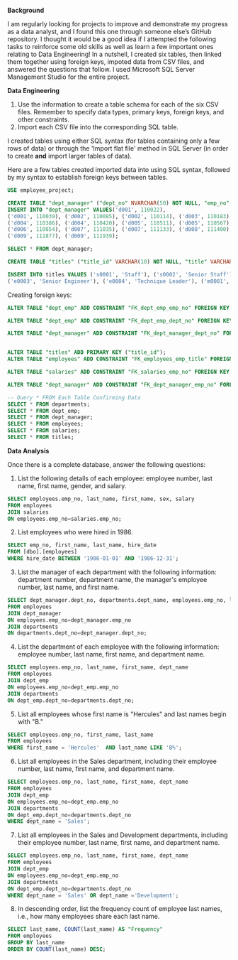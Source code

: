 **Background**

I am regularly looking for projects to improve and demonstrate my progress as a data analyst, and I found this one through someone else’s GitHub repository. I thought it would be a good idea if I attempted the following tasks to reinforce some old skills as well as learn a few important ones relating to Data Engineering! In a nutshell, I created six tables, then linked them together using foreign keys, impoted data from CSV files, and answered the questions that follow. I used Microsoft SQL Server Management Studio for the entire project.


**Data Engineering**

1. Use the information to create a table schema for each of the six CSV files. Remember to specify data types, primary keys, foreign keys, and other constraints.
2. Import each CSV file into the corresponding SQL table.

I created tables using either SQL syntax (for tables containing only a few rows of data) or through the 'Import flat file' method in SQL Server (in order to create **and** import larger tables of data).   

Here are a few tables created imported data into using SQL syntax, followed by my syntax to establish foreign keys between tables.

```sql
USE employee_project;

CREATE TABLE "dept_manager" ("dept_no" NVARCHAR(50) NOT NULL, "emp_no" INT NOT NULL)
INSERT INTO "dept_manager" VALUES('d001', 110022),
('d001', 110039), ('d002', 110085), ('d002', 110114), ('d003', 110183), ('d003', 110228), ('d004', 110303), ('d004', 110344),
('d004', 110386), ('d004', 110420), ('d005', 110511), ('d005', 110567), ('d006', 110725), ('d006', 110765), ('d006', 110800),
('d006', 110854), ('d007', 111035), ('d007', 111133), ('d008', 111400), ('d008', 111534), ('d009', 111692), ('d009', 111784),
('d009', 111877), ('d009', 111939);

SELECT * FROM dept_manager; 
```

```sql
CREATE TABLE "titles" ("title_id" VARCHAR(10) NOT NULL, "title" VARCHAR(50) NOT NULL);

INSERT INTO titles VALUES ('s0001', 'Staff'), ('s0002', 'Senior Staff'), ('e0001', 'Assistant Engineer'), ('e0002', 'Engineer'),
('e0003', 'Senior Engineer'), ('e0004', 'Technique Leader'), ('m0001', 'Manager');
```

Creating foreign keys:

```sql
ALTER TABLE "dept_emp" ADD CONSTRAINT "FK_dept_emp_emp_no" FOREIGN KEY ("emp_no") REFERENCES "employees" ("emp_no"); 

ALTER TABLE "dept_emp" ADD CONSTRAINT "FK_dept_emp_dept_no" FOREIGN KEY ("dept_no") REFERENCES "departments" ("dept_no");

ALTER TABLE "dept_manager" ADD CONSTRAINT "FK_dept_manager_dept_no" FOREIGN KEY ("dept_no") REFERENCES "departments" ("dept_no");


ALTER TABLE "titles" ADD PRIMARY KEY ("title_id");
ALTER TABLE "employees" ADD CONSTRAINT "FK_employees_emp_title" FOREIGN KEY ("emp_title_id") REFERENCES "titles" ("title_id");

ALTER TABLE "salaries" ADD CONSTRAINT "FK_salaries_emp_no" FOREIGN KEY ("emp_no") REFERENCES "employees" ("emp_no");

ALTER TABLE "dept_manager" ADD CONSTRAINT "FK_dept_manager_emp_no" FOREIGN KEY ("emp_no") REFERENCES "employees" ("emp_no");

-- Query * FROM Each Table Confirming Data
SELECT * FROM departments;
SELECT * FROM dept_emp;
SELECT * FROM dept_manager;
SELECT * FROM employees;
SELECT * FROM salaries;
SELECT * FROM titles;
```

**Data Analysis**

Once there is a complete database, answer the following questions:


1) List the following details of each employee: employee number, last name, first name, gender, and salary.
```sql 
SELECT employees.emp_no, last_name, first_name, sex, salary
FROM employees
JOIN salaries 
ON employees.emp_no=salaries.emp_no; 
```

2) List employees who were hired in 1986.

```sql
SELECT emp_no, first_name, last_name, hire_date
FROM [dbo].[employees]
WHERE hire_date BETWEEN '1986-01-01' AND '1986-12-31';
```

3) List the manager of each department with the following information: department number, department name, the manager's employee number, last name, and first name.
```sql 
SELECT dept_manager.dept_no, departments.dept_name, employees.emp_no, last_name, first_name
FROM employees
JOIN dept_manager
ON employees.emp_no=dept_manager.emp_no
JOIN departments
ON departments.dept_no=dept_manager.dept_no;
```

4) List the department of each employee with the following information: employee number, last name, first name, and department name.
```sql
SELECT employees.emp_no, last_name, first_name, dept_name
FROM employees
JOIN dept_emp
ON employees.emp_no=dept_emp.emp_no
JOIN departments
ON dept_emp.dept_no=departments.dept_no;
```

5) List all employees whose first name is "Hercules" and last names begin with "B."
```sql
SELECT employees.emp_no, first_name, last_name 
FROM employees
WHERE first_name = 'Hercules'  AND last_name LIKE 'B%';
```

6) List all employees in the Sales department, including their employee number, last name, first name, and department name.
```sql
SELECT employees.emp_no, last_name, first_name, dept_name
FROM employees
JOIN dept_emp
ON employees.emp_no=dept_emp.emp_no
JOIN departments
ON dept_emp.dept_no=departments.dept_no
WHERE dept_name = 'Sales';
```

7) List all employees in the Sales and Development departments, including their employee number, last name, first name, and department name.
```sql
SELECT employees.emp_no, last_name, first_name, dept_name
FROM employees
JOIN dept_emp
ON employees.emp_no=dept_emp.emp_no
JOIN departments
ON dept_emp.dept_no=departments.dept_no
WHERE dept_name = 'Sales' OR dept_name ='Development';
```

8) In descending order, list the frequency count of employee last names, i.e., how many employees share each last name.
```sql
SELECT last_name, COUNT(last_name) AS "Frequency" 
FROM employees
GROUP BY last_name
ORDER BY COUNT(last_name) DESC;
```

